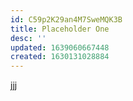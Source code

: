 ```yaml
---
id: C59p2K29an4M7SweMQK3B
title: Placeholder One
desc: ''
updated: 1639060667448
created: 1630131028884
---
```


jjj